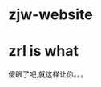 # zjw-website
<!DOCTYPE html>
<html>
<head>
    <title>zrl的高光时刻</title>
</head>
<body>
    <h1>zrl is what</h1>
    <p>傻眼了吧,就这样让你。。。</p>
</body>
</html>
